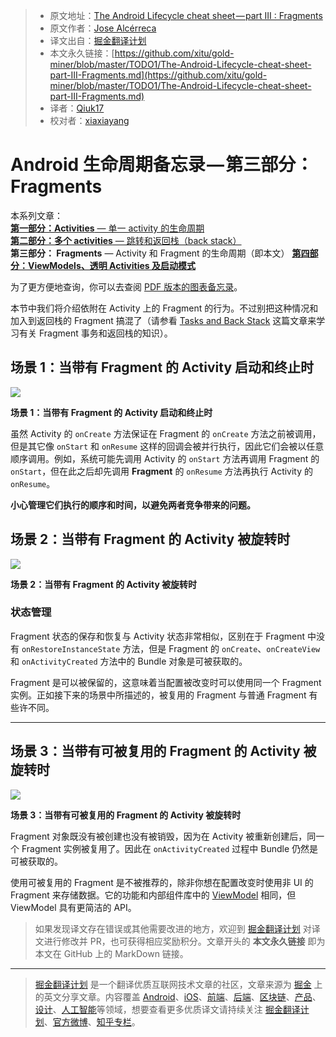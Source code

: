 > * 原文地址：[The Android Lifecycle cheat sheet — part III : Fragments](https://medium.com/androiddevelopers/the-android-lifecycle-cheat-sheet-part-iii-fragments-afc87d4f37fd)
> * 原文作者：[Jose Alcérreca](https://medium.com/@JoseAlcerreca)
> * 译文出自：[掘金翻译计划](https://github.com/xitu/gold-miner)
> * 本文永久链接：[https://github.com/xitu/gold-miner/blob/master/TODO1/The-Android-Lifecycle-cheat-sheet-part-III-Fragments.md](https://github.com/xitu/gold-miner/blob/master/TODO1/The-Android-Lifecycle-cheat-sheet-part-III-Fragments.md)
> * 译者：[Qiuk17](https://github.com/Qiuk17)
> * 校对者：[xiaxiayang](https://github.com/xiaxiayang)

# Android 生命周期备忘录 — 第三部分：Fragments

本系列文章：  
[**第一部分：Activities** — 单一 activity 的生命周期](https://github.com/xitu/gold-miner/blob/master/TODO/the-android-lifecycle-cheat-sheet-part-i-single-activities.md)  
[**第二部分：多个 activities** — 跳转和返回栈（back stack）](https://github.com/xitu/gold-miner/blob/master/TODO1/The-Android-Lifecycle-cheat-sheet-part-II-Multiple-activities.md)   
**第三部分： Fragments** — Activity 和 Fragment 的生命周期（即本文）
[**第四部分：ViewModels、透明 Activities 及启动模式**](https://medium.com/androiddevelopers/the-android-lifecycle-cheat-sheet-part-iv-49946659b094)

为了更方便地查询，你可以去查阅 [PDF 版本的图表备忘录](https://github.com/JoseAlcerreca/android-lifecycles)。

本节中我们将介绍依附在 Activity 上的 Fragment 的行为。不过别把这种情况和加入到返回栈的 Fragment 搞混了（请参看 [Tasks and Back Stack](https://medium.com/google-developers/tasks-and-the-back-stack-dbb7c3b0f6d4) 这篇文章来学习有关 Fragment 事务和返回栈的知识）。

## 场景 1：当带有 Fragment 的 Activity 启动和终止时

![](https://cdn-images-1.medium.com/max/800/1*ALMDBkuAAZ28BJ2abmvniA.png)

**场景 1：当带有 Fragment 的 Activity 启动和终止时**

虽然 Activity 的 `onCreate` 方法保证在 Fragment 的 `onCreate` 方法之前被调用，但是其它像 `onStart` 和 `onResume` 这样的回调会被并行执行，因此它们会被以任意顺序调用。例如，系统可能先调用 Activity 的 `onStart` 方法再调用 Fragment 的 `onStart`，但在此之后却先调用 **Fragment** 的 `onResume` 方法再执行 Activity 的 `onResume`。

**小心管理它们执行的顺序和时间，以避免两者竞争带来的问题。**

## 场景 2：当带有 Fragment 的 Activity 被旋转时

![](https://cdn-images-1.medium.com/max/800/1*ukapaC23cOJSPUeZ0bUdCA.png)

**场景 2：当带有 Fragment 的 Activity 被旋转时**

### 状态管理

Fragment 状态的保存和恢复与 Activity 状态非常相似，区别在于 Fragment 中没有 `onRestoreInstanceState` 方法，但是 Fragment 的 `onCreate`、`onCreateView` 和 `onActivityCreated` 方法中的 Bundle 对象是可被获取的。

Fragment 是可以被保留的，这意味着当配置被改变时可以使用同一个 Fragment 实例。正如接下来的场景中所描述的，被复用的 Fragment 与普通 Fragment 有些许不同。

* * *

## 场景 3：当带有可被复用的 Fragment 的 Activity 被旋转时

![](https://cdn-images-1.medium.com/max/800/1*hK_YRdty1GoafABfug-r4g.png)

**场景 3：当带有可被复用的 Fragment 的 Activity 被旋转时**

Fragment 对象既没有被创建也没有被销毁，因为在 Activity 被重新创建后，同一个 Fragment 实例被复用了。因此在 `onActivityCreated` 过程中 Bundle 仍然是可被获取的。

使用可被复用的 Fragment 是不被推荐的，除非你想在配置改变时使用非 UI 的 Fragment 来存储数据。它的功能和内部组件库中的 [ViewModel](https://developer.android.com/topic/libraries/architecture/viewmodel.html) 相同，但 ViewModel 具有更简洁的 API。

> 如果发现译文存在错误或其他需要改进的地方，欢迎到 [掘金翻译计划](https://github.com/xitu/gold-miner) 对译文进行修改并 PR，也可获得相应奖励积分。文章开头的 **本文永久链接** 即为本文在 GitHub 上的 MarkDown 链接。

---

> [掘金翻译计划](https://github.com/xitu/gold-miner) 是一个翻译优质互联网技术文章的社区，文章来源为 [掘金](https://juejin.im) 上的英文分享文章。内容覆盖 [Android](https://github.com/xitu/gold-miner#android)、[iOS](https://github.com/xitu/gold-miner#ios)、[前端](https://github.com/xitu/gold-miner#前端)、[后端](https://github.com/xitu/gold-miner#后端)、[区块链](https://github.com/xitu/gold-miner#区块链)、[产品](https://github.com/xitu/gold-miner#产品)、[设计](https://github.com/xitu/gold-miner#设计)、[人工智能](https://github.com/xitu/gold-miner#人工智能)等领域，想要查看更多优质译文请持续关注 [掘金翻译计划](https://github.com/xitu/gold-miner)、[官方微博](http://weibo.com/juejinfanyi)、[知乎专栏](https://zhuanlan.zhihu.com/juejinfanyi)。
